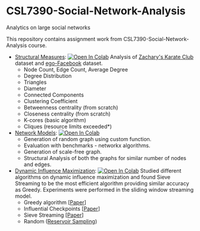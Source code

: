# CSL7390-Social-Network-Analysis
Analytics on large social networks

This repository contains assignment work from CSL7390-Social-Network-Analysis course. 

* [Structural Measures](https://github.com/Vinit-source/CSL7390-Social-Network-Analysis/blob/main/Structural_Measures.ipynb): [![Open In Colab](https://colab.research.google.com/assets/colab-badge.svg)](https://colab.research.google.com/github/Vinit-source/CSL7390-Social-Network-Analysis/blob/main/StructuralMeasures/Structural_Measures.ipynb)
  Analysis of [Zachary's Karate Club](https://www.google.com/search?q=zachary%27s+karate+club&oq=zakary%27s+&aqs=chrome.1.69i57j0i13l7j0i13i457j46i13i175i199.5584j0j7&sourceid=chrome&ie=UTF-8) dataset and [ego-Facebook](http://snap.stanford.edu/data/ego-Facebook.html) dataset.
    * Node Count, Edge Count, Average Degree
    * Degree Distribution
    * Triangles
    * Diameter
    * Connected Components
    * Clustering Coefficient
    * Betweenness centrality (from scratch)
    * Closeness centrality (from scratch)
    * K-cores (basic algorithm)
    * Cliques (resource limits exceeded*)
* [Network Models](https://github.com/Vinit-source/CSL7390-Social-Network-Analysis/tree/main/NetworkModels/code): [![Open In Colab](https://colab.research.google.com/assets/colab-badge.svg)](https://colab.research.google.com/github/googlecolab/colabtools/blob/master/notebooks/colab-github-demo.ipynb)
    * Generation of random graph using custom function.
    * Evaluation with benchmarks - networkx algorithms.
    * Generation of scale-free graph.
    * Structural Analysis of both the graphs for similar number of nodes and edges.
* [Dynamic Influence Maximization](https://github.com/Vinit-source/CSL7390-Social-Network-Analysis/blob/main/group_project_IM_on_dynamic_graphs_survey/SNA_Project.ipynb): [![Open In Colab](https://colab.research.google.com/assets/colab-badge.svg)](https://colab.research.google.com/github/Vinit-source/CSL7390-Social-Network-Analysis/blob/main/group_project_IM_on_dynamic_graphs_survey/SNA_Project.ipynb)
Studied different algorithms on dynamic influence maximization and found Sieve Streaming to be the most efficient algorithm providing similar accuracy as Greedy. Experiments were performed in the sliding window streaming model.
    * Greedy algorithm [[Paper](https://dl.acm.org/doi/abs/10.1145/956750.956769)]
    * Influential Checkpoints [[Paper](https://arxiv.org/abs/1702.01586)]
    * Sieve Streaming [[Paper](https://dl.acm.org/doi/abs/10.1145/2623330.2623637)]
    * Random ([Reservoir Sampling](https://www.geeksforgeeks.org/reservoir-sampling/)) 
